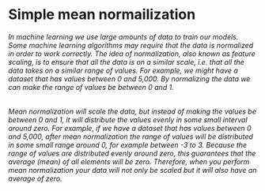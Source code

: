 # Simple mean normailization
###### In machine learning we use large amounts of data to train our models. Some machine learning algorithms may require that the data is *normalized* in order to work correctly. The idea of normalization, also known as *feature scaling*, is to ensure that all the data is on a similar scale, i.e. that all the data takes on a similar range of values. For example, we might have a dataset that has values between 0 and 5,000. By normalizing the data we can make the range of values be between 0 and 1.

###### Mean normalization will scale the data, but instead of making the values be between 0 and 1, it will distribute the values evenly in some small interval around zero. For example, if we have a dataset that has values between 0 and 5,000, after mean normalization the range of values will be distributed in some small range around 0, for example between -3 to 3. Because the range of values are distributed evenly around zero, this guarantees that the average (mean) of all elements will be zero. Therefore, when you perform *mean normalization* your data will not only be scaled but it will also have an average of zero.

